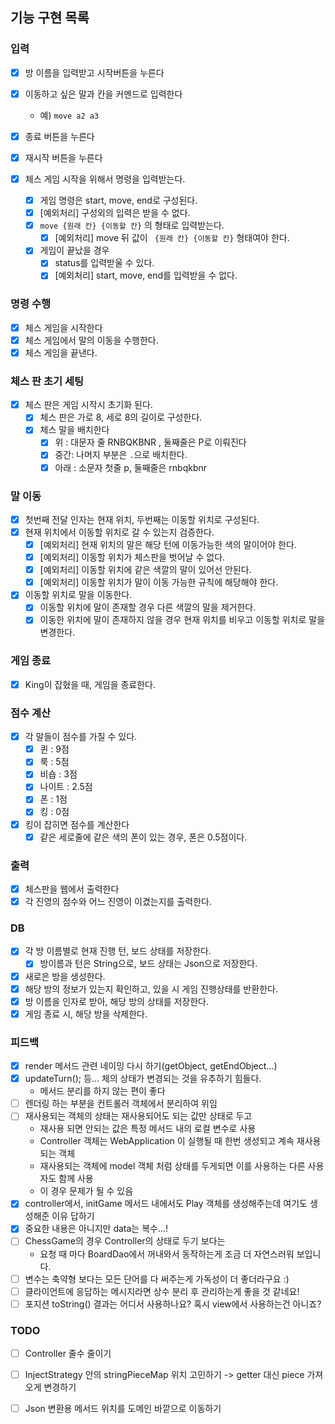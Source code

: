 ## 기능 구현 목록

### 입력

- [x] 방 이름을 입력받고 시작버튼을 누른다
- [x] 이동하고 싶은 말과 칸을 커멘드로 입력한다
    - 예) `move a2 a3`
- [x] 종료 버튼을 누른다
- [x] 재시작 버튼을 누른다

- [x] 체스 게임 시작을 위해서 명령을 입력받는다.
    - [x] 게임 명령은 start, move, end로 구성된다.
    - [x] [예외처리] 구성외의 입력은 받을 수 없다.
    - [x] `move {원래 칸} {이동할 칸}` 의 형태로 입력받는다.
        - [x] [예외처리] move 뒤 값이 ` {원래 칸} {이동할 칸}` 형태여야 한다.
    - [x] 게임이 끝났을 경우
        - [x] status를 입력받울 수 있다.
        - [x] [예외처리] start, move, end를 입력받을 수 없다.

### 명령 수행

- [x] 체스 게임을 시작한다
- [x] 체스 게임에서 말의 이동을 수행한다.
- [x] 체스 게임을 끝낸다.

### 체스 판 초기 세팅

- [x] 체스 판은 게임 시작시 초기화 된다.
    - [x] 체스 판은 가로 8, 세로 8의 길이로 구성한다.
    - [x] 체스 말을 배치한다
        - [x] 위 : 대문자 줄 RNBQKBNR , 둘째줄은 P로 이뤄진다
        - [x] 중간: 나머지 부분은 `.`으로 배치한다.
        - [x] 아래 : 소문자 첫줄 p, 둘째줄은 rnbqkbnr

### 말 이동

- [x] 첫번째 전달 인자는 현재 위치, 두번째는 이동할 위치로 구성된다.
- [x] 현재 위치에서 이동할 위치로 갈 수 있는지 검증한다.
    - [x] [예외처리] 현재 위치의 말은 해당 턴에 이동가능한 색의 말이어야 한다.
    - [x] [예외처리] 이동할 위치가 체스판을 벗어날 수 없다.
    - [x] [예외처리] 이동할 위치에 같은 색깔의 말이 있어선 안된다.
    - [x] [예외처리] 이동할 위치가 말이 이동 가능한 규칙에 해당해야 한다.
- [x] 이동할 위치로 말을 이동한다.
    - [x] 이동할 위치에 말이 존재할 경우 다른 색깔의 말을 제거한다.
    - [x] 이동한 위치에 말이 존재하지 않을 경우 현재 위치를 비우고 이동할 위치로 말을 변경한다.

### 게임 종료

- [x] King이 잡혔을 때, 게임을 종료한다.

### 점수 계산

- [x] 각 말들이 점수를 가질 수 있다.
    - [x] 퀸 : 9점
    - [x] 룩 : 5점
    - [x] 비숍 : 3점
    - [x] 나이트 : 2.5점
    - [x] 폰 : 1점
    - [x] 킹 : 0점
- [x] 킹이 잡히면 점수를 계산한다
    - [x] 같은 세로줄에 같은 색의 폰이 있는 경우, 폰은 0.5점이다.

### 출력

- [x] 체스판을 웹에서 출력한다
- [x] 각 진영의 점수와 어느 진영이 이겼는지를 출력한다.

### DB

- [x] 각 방 이름별로 현재 진행 턴, 보드 상태를 저장한다.
    - [x] 방이름과 턴은 String으로, 보드 상태는 Json으로 저장한다.
- [x] 새로은 방을 생성한다.
- [x] 해당 방의 정보가 있는지 확인하고, 있을 시 게임 진행상태를 반환한다.
- [x] 방 이름을 인자로 받아, 해당 방의 상태를 저장한다.
- [x] 게임 종료 시, 해당 방을 삭제한다.

### 피드백

- [x] render 메서드 관련 네이밍 다시 하기(getObject, getEndObject...)
- [x] updateTurn(); 등... 체의 상태가 변경되는 것을 유추하기 힘들다.
    - 메서드 분리를 하지 않는 편이 좋다
- [ ] 렌더링 하는 부분을 컨트롤러 객체에서 분리하여 위임
- [ ] 재사용되는 객체의 상태는 재사용되어도 되는 값만 상태로 두고
    - 재사용 되면 안되는 값은 특정 메서드 내의 로컬 변수로 사용
    - Controller 객체는 WebApplication 이 실행될 때 한번 생성되고 계속 재사용되는 객체
    - 재사용되는 객체에 model 객체 처럼 상태를 두게되면 이를 사용하는 다른 사용자도 함께 사용
    - 이 경우 문제가 될 수 있음
- [x] controller에서, initGame 메서드 내에서도 Play 객체를 생성해주는데 여기도 생성해준 이유 답하기
- [x] 중요한 내용은 아니지만 data는 복수...!
- [ ] ChessGame의 경우 Controller의 상태로 두기 보다는
    - 요청 때 마다 BoardDao에서 꺼내와서 동작하는게 조금 더 자연스러워 보입니다.
- [ ] 변수는 축약형 보다는 모든 단어를 다 써주는게 가독성이 더 좋더라구요 :)
- [ ] 클라이언트에 응답하는 메시지라면 상수 분리 후 관리하는게 좋을 것 같네요!
- [ ] 포지션 toString() 결과는 어디서 사용하나요? 혹시 view에서 사용하는건 아니죠?

### TODO

- [ ] Controller 줄수 줄이기
- [ ] InjectStrategy 안의 stringPieceMap 위치 고민하기 -> getter 대신 piece 가져오게 변경하기
- [ ] Json 변환용 메서드 위치를 도메인 바깥으로 이동하기

